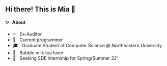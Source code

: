 ## Hi there! This is Mia 👋


<!--
**miaaaz/miaaaz** is a ✨ _special_ ✨ repository because its `README.md` (this file) appears on your GitHub profile.

Here are some ideas to get you started:

- 🔭 I’m currently working on ...
- 🌱 I’m currently learning ...
- 👯 I’m looking to collaborate on ...
- 🤔 I’m looking for help with ...
- 💬 Ask me about ...
- 📫 How to reach me: ...
- 😄 Pronouns: ...
- ⚡ Fun fact: ...
-->

#### :sparkles: &nbsp; About


- :sweat_drops: &nbsp; Ex-Auditor
- :ribbon: &nbsp; Current programmer
- 🎓 &nbsp; Graduate Student of Computer Science @ Northeastern University
- :shaved_ice: &nbsp; Bubble milk tea lover
- :cactus: &nbsp; Seeking SDE internship for Spring/Summer 22'
